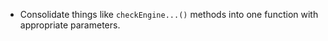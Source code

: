  - Consolidate things like `checkEngine...()` methods into one function with appropriate parameters.
